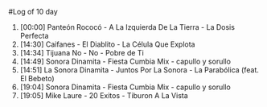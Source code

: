 #Log of 10 day

1. [00:00] Panteón Rococó - A La Izquierda De La Tierra - La Dosis Perfecta
1. [14:30] Caifanes - El Diablito - La Célula Que Explota
1. [14:34] Tijuana No - No - Pobre de Ti
1. [14:49] Sonora Dinamita - Fiesta Cumbia Mix - capullo y sorullo
1. [14:51] La Sonora Dinamita - Juntos Por La Sonora - La Parabólica (feat. El Bebeto)
1. [19:04] Sonora Dinamita - Fiesta Cumbia Mix - capullo y sorullo
1. [19:05] Mike Laure - 20 Exitos - Tiburon A La Vista
